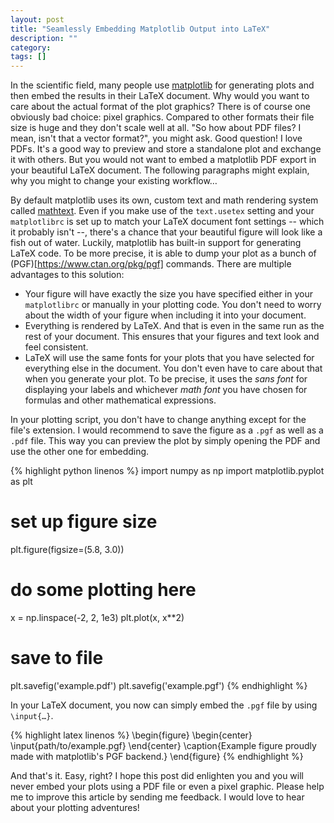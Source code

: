 ```yaml
---
layout: post
title: "Seamlessly Embedding Matplotlib Output into LaTeX"
description: ""
category: 
tags: []
---
```


In the scientific field, many people use [matplotlib](http://matplotlib.org/) for generating plots and then embed the results in their LaTeX document. Why would you want to care about the actual format of the plot graphics? There is of course one obviously bad choice: pixel graphics. Compared to other formats their file size is huge and they don't scale well at all. "So how about PDF files? I mean, isn't that a vector format?", you might ask. Good question! I love PDFs. It's a good way to preview and store a standalone plot and exchange it with others. But you would not want to embed a matplotlib PDF export in your beautiful LaTeX document. The following paragraphs might explain, why you might to change your existing workflow…

By default matplotlib uses its own, custom text and math rendering system called [mathtext](http://matplotlib.org/users/mathtext.html#mathtext-tutorial). Even if you make use of the `text.usetex` setting and your `matplotlibrc` is set up to match your LaTeX document font settings -- which it probably isn't --, there's a chance that your beautiful figure will look like a fish out of water. Luckily, matplotlib has built-in support for generating LaTeX code. To be more precise, it is able to dump your plot as a bunch of (PGF)[https://www.ctan.org/pkg/pgf] commands. There are multiple advantages to this solution:

 - Your figure will have exactly the size you have specified either in your `matplotlibrc` or manually in your plotting code. You don't need to worry about the width of your figure when including it into your document.
 - Everything is rendered by LaTeX. And that is even in the same run as the rest of your document. This ensures that your figures and text look and feel consistent.
 - LaTeX will use the same fonts for your plots that you have selected for everything else in the document. You don't even have to care about that when you generate your plot. To be precise, it uses the _sans font_ for displaying your labels and whichever _math font_ you have chosen for formulas and other mathematical expressions.

In your plotting script, you don't have to change anything except for the file's extension. I would recommend to save the figure as a `.pgf` as well as a `.pdf` file. This way you can preview the plot by simply opening the PDF and use the other one for embedding.

{% highlight python linenos %}
import numpy as np
import matplotlib.pyplot as plt

# set up figure size
plt.figure(figsize=(5.8, 3.0))

# do some plotting here
x = np.linspace(-2, 2, 1e3)
plt.plot(x, x**2)

# save to file
plt.savefig('example.pdf')
plt.savefig('example.pgf')
{% endhighlight %}

In your LaTeX document, you now can simply embed the `.pgf` file by using `\input{…}`.

{% highlight latex linenos %}
\begin{figure}
	\begin{center}
		\input{path/to/example.pgf}
	\end{center}
	\caption{Example figure proudly made with matplotlib's PGF backend.}
\end{figure}
{% endhighlight %}

And that's it. Easy, right? I hope this post did enlighten you and you will never embed your plots using a PDF file or even a pixel graphic. Please help me to improve this article by sending me feedback. I would love to hear about your plotting adventures!
